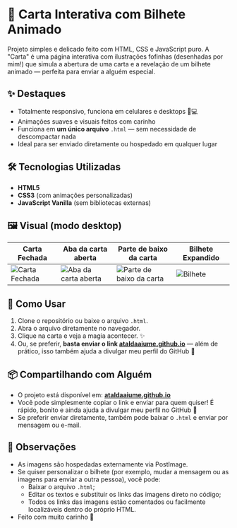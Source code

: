 # 💌 Carta Interativa com Bilhete Animado

Projeto simples e delicado feito com HTML, CSS e JavaScript puro. A "Carta" é uma página interativa com ilustrações fofinhas (desenhadas por mim!) que simula a abertura de uma carta e a revelação de um bilhete animado — perfeita para enviar a alguém especial.

## ✨ Destaques

- Totalmente responsivo, funciona em celulares e desktops 📱💻  
- Animações suaves e visuais feitos com carinho  
- Funciona em **um único arquivo** `.html` — sem necessidade de descompactar nada  
- Ideal para ser enviado diretamente ou hospedado em qualquer lugar

## 🛠️ Tecnologias Utilizadas

- **HTML5**
- **CSS3** (com animações personalizadas)
- **JavaScript Vanilla** (sem bibliotecas externas)

## 🖼️ Visual (modo desktop)

| Carta Fechada | Aba da carta aberta | Parte de baixo da carta | Bilhete Expandido |
|---------------|---------------------|-------------------------|-------------------|
| ![Carta Fechada](https://i.postimg.cc/bNpzhyFV/1743034207469.png) | ![Aba da carta aberta](https://i.postimg.cc/pLWr2FQv/Carta-20250408013548.png) | ![Parte de baixo da carta](https://i.postimg.cc/2Sj84kQL/1743034329685.png) | ![Bilhete](https://i.postimg.cc/XNKy44Mw/Carta-20250408014503.png) |

## 🚀 Como Usar

1. Clone o repositório ou baixe o arquivo `.html`.
2. Abra o arquivo diretamente no navegador.
3. Clique na carta e veja a magia acontecer. ✨
4. Ou, se preferir, **basta enviar o link [ataldaaiume.github.io](https://ataldaaiume.github.io/Carta/)** — além de prático, isso também ajuda a divulgar meu perfil do GitHub 💜

## 📦 Compartilhando com Alguém

- O projeto está disponível em: **[ataldaaiume.github.io](https://ataldaaiume.github.io/Carta/)**  
- Você pode simplesmente copiar o link e enviar para quem quiser! É rápido, bonito e ainda ajuda a divulgar meu perfil no GitHub 💜  
- Se preferir enviar diretamente, também pode baixar o `.html` e enviar por mensagem ou e-mail.

## 📝 Observações

- As imagens são hospedadas externamente via PostImage.
- Se quiser personalizar o bilhete (por exemplo, mudar a mensagem ou as imagens para enviar a outra pessoa), você pode:
  - Baixar o arquivo `.html`;
  - Editar os textos e substituir os links das imagens direto no código;
  - Todos os links das imagens estão comentados ou facilmente localizáveis dentro do próprio HTML.
- Feito com muito carinho 💖
